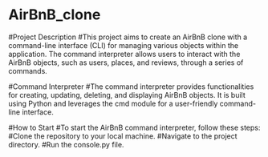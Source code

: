 # AirBnB_clone

#Project Description
#This project aims to create an AirBnB clone with a command-line interface (CLI) for managing various objects within the application. The command interpreter allows users to interact with the AirBnB objects, such as users, places, and reviews, through a series of commands.

#Command Interpreter
#The command interpreter provides functionalities for creating, updating, deleting, and displaying AirBnB objects. It is built using Python and leverages the cmd module for a user-friendly command-line interface.

#How to Start
#To start the AirBnB command interpreter, follow these steps:
#Clone the repository to your local machine.
#Navigate to the project directory.
#Run the console.py file.
